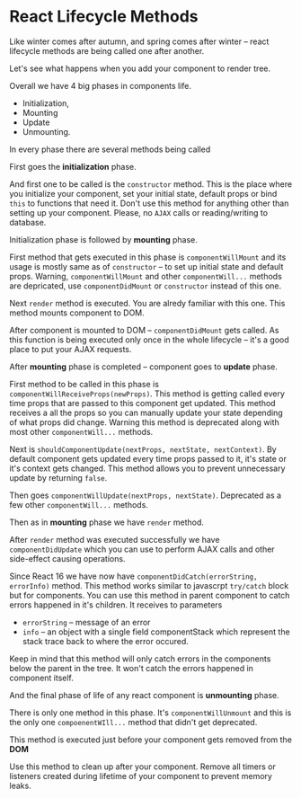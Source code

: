 # React Lifecycle Methods

Like winter comes after autumn, and spring comes after winter – react lifecycle methods are being called one after another.

Let's see what happens when you add your component to render tree.

Overall we have 4 big phases in components life.

* Initialization,
* Mounting
* Update 
* Unmounting.

In every phase there are several methods being called

First goes the __initialization__ phase.

And first one to be called is the `constructor` method. This is the place where you initialize your component, set your initial state, default props or bind `this` to functions that need it.
Don't use this method for anything other than setting up your component. Please, no `AJAX` calls or reading/writing to database.

Initialization phase is followed by __mounting__ phase.

First method that gets executed in this phase is `componentWillMount` and its usage is mostly same as of `constructor` – to set up initial state and default props. Warning, `componentWillMount` and other `componentWill...` methods are depricated, use `componentDidMount` or `constructor` instead of this one.

Next `render` method is executed. You are alredy familiar with this one. This method mounts component to DOM.

After component is mounted to DOM – `componentDidMount` gets called. As this function is being executed only once in the whole lifecycle – it's a good place to put your AJAX requests.

After __mounting__ phase is completed – component goes to __update__ phase.

First method to be called in this phase is `componentWillReceiveProps(newProps)`. This method is getting called every time props that are passed to this component get updated.
This method receives a all the props so you can manually update your state depending of what props did change.
Warning this method is deprecated along with most other `componentWill...` methods.

Next is `shouldComponentUpdate(nextProps, nextState, nextContext)`. By default component gets updated every time props passed to it, it's state or it's context gets changed. This method allows you to prevent unnecessary update by returning `false`.

Then goes `componentWillUpdate(nextProps, nextState)`. Deprecated as a few other `componentWill...` methods.

Then as in __mounting__ phase we have `render` method. 

After `render` method was executed successfully we have `componentDidUpdate` which you can use to perform AJAX calls and other side-effect causing operations.

Since React 16 we have now have `componentDidCatch(errorString, errorInfo)` method. This method works similar to javascrpt `try/catch` block but for components. You can use this method in parent component to catch errors happened in it's children. It receives to parameters

* `errorString` – message of an error
* `info` – an object with a single field componentStack which represent the stack trace back to where the error occured.

Keep in mind that this method will only catch errors in the components below the parent in the tree. It won't catch the errors happened in component itself.

And the final phase of life of any react component is __unmounting__ phase.

There is only one method in this phase. It's `componentWillUnmount` and this is the only one `compoenentWIll...` method that didn't get deprecated.

This method is executed just before your component gets removed from the __DOM__

Use this method to clean up after your component. Remove all timers or listeners created during lifetime of your component to prevent memory leaks.